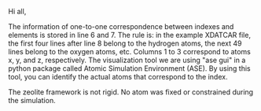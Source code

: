 Hi all,

The information of one-to-one correspondence between indexes and elements is stored in line 6 and 7. The rule is: in the example XDATCAR file, the first four lines after 
line 8 belong to the hydrogen atoms, the next 49 lines belong to the oxygen atoms, etc. Columns 1 to 3 correspond to atoms x, y, and z, respectively.
The visualization tool we are using "ase gui" in a python package called Atomic Simulation Environment (ASE).
By using this tool, you can identify the actual atoms that correspond to the index. 

The zeolite framework is not rigid. No atom was fixed or constrained during the simulation.
